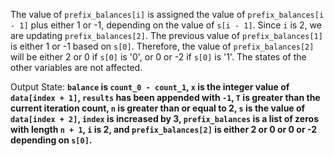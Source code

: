 The value of `prefix_balances[i]` is assigned the value of `prefix_balances[i - 1]` plus either 1 or -1, depending on the value of `s[i - 1]`. Since `i` is 2, we are updating `prefix_balances[2]`. The previous value of `prefix_balances[1]` is either 1 or -1 based on `s[0]`. Therefore, the value of `prefix_balances[2]` will be either 2 or 0 if `s[0]` is '0', or 0 or -2 if `s[0]` is '1'. The states of the other variables are not affected. 

Output State: **`balance` is `count_0 - count_1`, `x` is the integer value of `data[index + 1]`, `results` has been appended with `-1`, `T` is greater than the current iteration count, `n` is greater than or equal to 2, `s` is the value of `data[index + 2]`, `index` is increased by 3, `prefix_balances` is a list of zeros with length `n + 1`, `i` is 2, and `prefix_balances[2]` is either 2 or 0 or 0 or -2 depending on `s[0]`.**